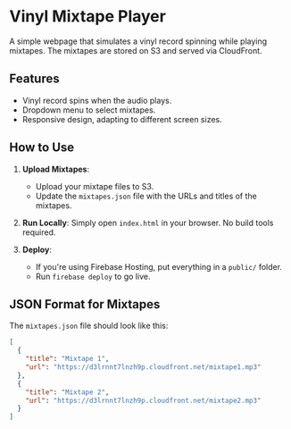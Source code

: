 # Vinyl Mixtape Player

A simple webpage that simulates a vinyl record spinning while playing mixtapes. The mixtapes are stored on S3 and served via CloudFront.

## Features

- Vinyl record spins when the audio plays.
- Dropdown menu to select mixtapes.
- Responsive design, adapting to different screen sizes.

## How to Use

1. **Upload Mixtapes**:

   - Upload your mixtape files to S3.
   - Update the `mixtapes.json` file with the URLs and titles of the mixtapes.

2. **Run Locally**:
   Simply open `index.html` in your browser. No build tools required.

3. **Deploy**:
   - If you're using Firebase Hosting, put everything in a `public/` folder.
   - Run `firebase deploy` to go live.

## JSON Format for Mixtapes

The `mixtapes.json` file should look like this:

```json
[
  {
    "title": "Mixtape 1",
    "url": "https://d3lrnnt7lnzh9p.cloudfront.net/mixtape1.mp3"
  },
  {
    "title": "Mixtape 2",
    "url": "https://d3lrnnt7lnzh9p.cloudfront.net/mixtape2.mp3"
  }
]
```

